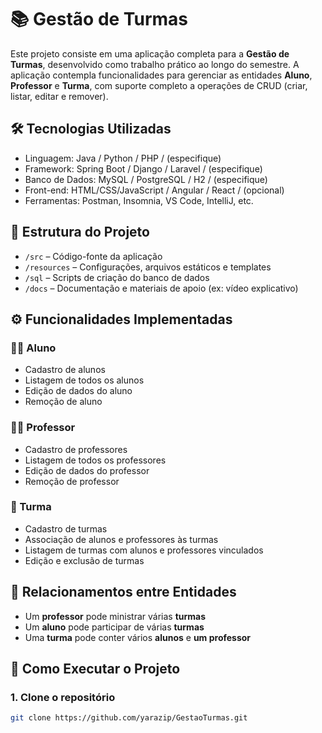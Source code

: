# 📚 Gestão de Turmas

Este projeto consiste em uma aplicação completa para a **Gestão de Turmas**, desenvolvido como trabalho prático ao longo do semestre. A aplicação contempla funcionalidades para gerenciar as entidades **Aluno**, **Professor** e **Turma**, com suporte completo a operações de CRUD (criar, listar, editar e remover).

## 🛠️ Tecnologias Utilizadas

- Linguagem: Java / Python / PHP / (especifique)
- Framework: Spring Boot / Django / Laravel / (especifique)
- Banco de Dados: MySQL / PostgreSQL / H2 / (especifique)
- Front-end: HTML/CSS/JavaScript / Angular / React / (opcional)
- Ferramentas: Postman, Insomnia, VS Code, IntelliJ, etc.

## 📁 Estrutura do Projeto

- `/src` – Código-fonte da aplicação
- `/resources` – Configurações, arquivos estáticos e templates
- `/sql` – Scripts de criação do banco de dados
- `/docs` – Documentação e materiais de apoio (ex: vídeo explicativo)

## ⚙️ Funcionalidades Implementadas

### 👨‍🎓 Aluno
- Cadastro de alunos
- Listagem de todos os alunos
- Edição de dados do aluno
- Remoção de aluno

### 👩‍🏫 Professor
- Cadastro de professores
- Listagem de todos os professores
- Edição de dados do professor
- Remoção de professor

### 🏫 Turma
- Cadastro de turmas
- Associação de alunos e professores às turmas
- Listagem de turmas com alunos e professores vinculados
- Edição e exclusão de turmas

## 🔄 Relacionamentos entre Entidades

- Um **professor** pode ministrar várias **turmas**
- Um **aluno** pode participar de várias **turmas**
- Uma **turma** pode conter vários **alunos** e **um professor**

## 🧪 Como Executar o Projeto

### 1. Clone o repositório

```bash
git clone https://github.com/yarazip/GestaoTurmas.git
